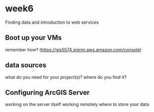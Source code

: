 # week6
Finding data and introduction to web services

## Boot up your VMs
remember how? (https://gis5574.signin.aws.amazon.com/console)

## data sources
what do you need for your project(s)?
where do you find it?

## Configuring ArcGIS Server
working on the server itself
working remotely
where to store your data
